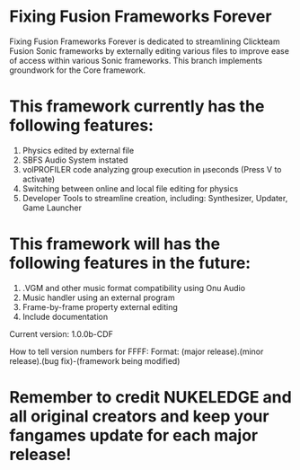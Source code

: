 # Fixing Fusion Frameworks Forever
 Fixing Fusion Frameworks Forever is dedicated to streamlining Clickteam Fusion Sonic frameworks by externally editing various files to improve ease of access within various Sonic frameworks.
This branch implements groundwork for the Core framework.

# This framework currently has the following features:
1. Physics edited by external file
2. SBFS Audio System instated
3. volPROFILER code analyzing group execution in μseconds (Press V to activate)
4. Switching between online and local file editing for physics
5. Developer Tools to streamline creation, including:
Synthesizer, Updater, Game Launcher 

# This framework will has the following features in the future:
1. .VGM and other music format compatibility using Onu Audio
2. Music handler using an external program
3. Frame-by-frame property external editing
4. Include documentation


Current version: 1.0.0b-CDF

How to tell version numbers for FFFF:
Format: (major release).(minor release).(bug fix)-(framework being modified)

# Remember to credit NUKELEDGE and all original creators and keep your fangames update for each major release!

